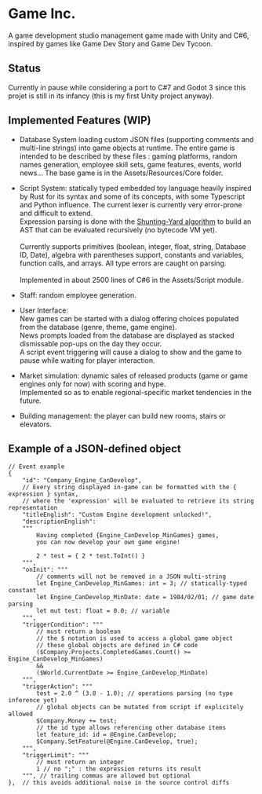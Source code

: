# Game Inc.

A game development studio management game made with Unity and C#6, inspired by games like Game Dev Story and Game Dev Tycoon.

## Status

Currently in pause while considering a port to C#7 and Godot 3 since this projet is still in its infancy (this is my first Unity project anyway).

## Implemented Features (WIP)

- Database System loading custom JSON files (supporting comments and multi-line strings) into game objects at runtime. 
The entire game is intended to be described by these files : gaming platforms, random names generation, employee skill sets, game features, events, world news...
The base game is in the Assets/Resources/Core folder.

- Script System: statically typed embedded toy language heavily inspired by Rust for its syntax and some of its concepts, with some Typescript and Python influence. The current lexer is currently very error-prone and difficult to extend.<br/>
Expression parsing is done with the [Shunting-Yard algorithm] to build an AST that can be evaluated recursively (no bytecode VM yet).<br/><br/>
Currently supports primitives (boolean, integer, float, string, Database ID, Date), algebra with parentheses support, constants and variables, function calls, and arrays. All type errors are caught on parsing.<br/><br/>
Implemented in about 2500 lines of C#6 in the Assets/Script module.

- Staff: random employee generation.

- User Interface:<br/>
New games can be started with a dialog offering choices populated from the database (genre, theme, game engine).<br/>
News prompts loaded from the database are displayed as stacked dismissable pop-ups on the day they occur.<br/>
A script event triggering will cause a dialog to show and the game to pause while waiting for player interaction.   

- Market simulation: dynamic sales of released products (game or game engines only for now) with scoring and hype.<br/>
Implemented so as to enable regional-specific market tendencies in the future.

- Building management: the player can build new rooms, stairs or elevators.

## Example of a JSON-defined object

```
// Event example
{
    "id": "Company_Engine_CanDevelop",
    // Every string displayed in-game can be formatted with the { expression } syntax,
    // where the 'expression' will be evaluated to retrieve its string representation
    "titleEnglish": "Custom Engine development unlocked!",
    "descriptionEnglish":
    """
        Having completed {Engine_CanDevelop_MinGames} games,
        you can now develop your own game engine!
        
        2 * test = { 2 * test.ToInt() }
    """,
    "onInit": """
        // comments will not be removed in a JSON multi-string
        let Engine_CanDevelop_MinGames: int = 3; // statically-typed constant
        let Engine_CanDevelop_MinDate: date = 1984/02/01; // game date parsing
        let mut test: float = 0.0; // variable
    """,
    "triggerCondition": """
        // must return a boolean
        // the $ notation is used to access a global game object
        // these global objects are defined in C# code
        ($Company.Projects.CompletedGames.Count() >= Engine_CanDevelop_MinGames)
        &&
        ($World.CurrentDate >= Engine_CanDevelop_MinDate)
    """, 
    "triggerAction": """
        test = 2.0 ^ (3.0 - 1.0); // operations parsing (no type inference yet)
        // global objects can be mutated from script if explicitely allowed
        $Company.Money += test;
        // the id type allows referencing other database items
        let feature_id: id = @Engine.CanDevelop;
        $Company.SetFeature(@Engine.CanDevelop, true);
    """,
    "triggerLimit": """
        // must return an integer
        1 // no ";" : the expression returns its result
    """, // trailing commas are allowed but optional
},  // this avoids additional noise in the source control diffs 
```


[Shunting-Yard algorithm]: https://www.wikiwand.com/en/Shunting-yard_algorithm

